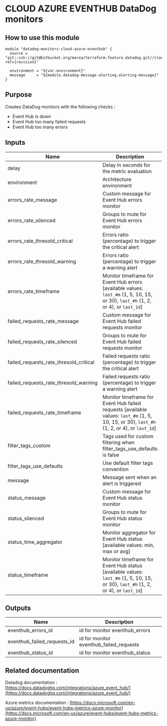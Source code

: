 # CLOUD AZURE EVENTHUB DataDog monitors

## How to use this module

```
module "datadog-monitors-cloud-azure-eventhub" {
  source = "git::ssh://git@bitbucket.org/morea/terraform.feature.datadog.git//cloud/azure/eventhub?ref={revision}"

  environment = "${var.environment}"
  message     = "${module.datadog-message-alerting.alerting-message}"
}

```

## Purpose

Creates DataDog monitors with the following checks :

- Event Hub is down
- Event Hub too many failed requests
- Event Hub too many errors

## Inputs

| Name | Description | Type | Default | Required |
|------|-------------|:----:|:-----:|:-----:|
| delay | Delay in seconds for the metric evaluation | string | `900` | no |
| environment | Architecture environment | string | - | yes |
| errors_rate_message | Custom message for Event Hub errors monitor | string | `` | no |
| errors_rate_silenced | Groups to mute for Event Hub errors monitor | map | `<map>` | no |
| errors_rate_thresold_critical | Errors ratio (percentage) to trigger the critical alert | string | `90` | no |
| errors_rate_thresold_warning | Errors ratio (percentage) to trigger a warning alert | string | `50` | no |
| errors_rate_timeframe | Monitor timeframe for Event Hub errors [available values: `last_#m` (1, 5, 10, 15, or 30), `last_#h` (1, 2, or 4), or `last_1d`] | string | `last_5m` | no |
| failed_requests_rate_message | Custom message for Event Hub failed requests monitor | string | `` | no |
| failed_requests_rate_silenced | Groups to mute for Event Hub failed requests monitor | map | `<map>` | no |
| failed_requests_rate_thresold_critical | Failed requests ratio (percentage) to trigger the critical alert | string | `90` | no |
| failed_requests_rate_thresold_warning | Failed requests ratio (percentage) to trigger a warning alert | string | `50` | no |
| failed_requests_rate_timeframe | Monitor timeframe for Event Hub failed requests [available values: `last_#m` (1, 5, 10, 15, or 30), `last_#h` (1, 2, or 4), or `last_1d`] | string | `last_5m` | no |
| filter_tags_custom | Tags used for custom filtering when filter_tags_use_defaults is false | string | `*` | no |
| filter_tags_use_defaults | Use default filter tags convention | string | `true` | no |
| message | Message sent when an alert is triggered | string | - | yes |
| status_message | Custom message for Event Hub status monitor | string | `` | no |
| status_silenced | Groups to mute for Event Hub status monitor | map | `<map>` | no |
| status_time_aggregator | Monitor aggregator for Event Hub status [available values: min, max or avg] | string | `max` | no |
| status_timeframe | Monitor timeframe for Event Hub status [available values: `last_#m` (1, 5, 10, 15, or 30), `last_#h` (1, 2, or 4), or `last_1d`] | string | `last_5m` | no |

## Outputs

| Name | Description |
|------|-------------|
| eventhub_errors_id | id for monitor eventhub_errors |
| eventhub_failed_requests_id | id for monitor eventhub_failed_requests |
| eventhub_status_id | id for monitor eventhub_status |

## Related documentation

Datadog documentation : [https://docs.datadoghq.com/integrations/azure_event_hub/](https://docs.datadoghq.com/integrations/azure_event_hub/)

Azure metrics documentation : [https://docs.microsoft.com/en-us/azure/event-hubs/event-hubs-metrics-azure-monitor](https://docs.microsoft.com/en-us/azure/event-hubs/event-hubs-metrics-azure-monitor)
